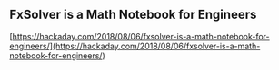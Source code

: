 ## FxSolver is a Math Notebook for Engineers
  
  [https://hackaday.com/2018/08/06/fxsolver-is-a-math-notebook-for-engineers/](https://hackaday.com/2018/08/06/fxsolver-is-a-math-notebook-for-engineers/)